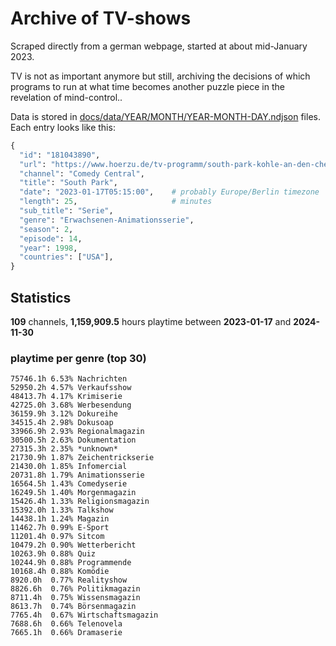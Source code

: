 # Archive of TV-shows

Scraped directly from a german webpage, started at about mid-January 2023.

TV is not as important anymore but still, archiving the decisions of which programs to run at what time
becomes another puzzle piece in the revelation of mind-control.. 

Data is stored in [docs/data/YEAR/MONTH/YEAR-MONTH-DAY.ndjson](docs/data/) files. 
Each entry looks like this:

```python
{
  "id": "181043890", 
  "url": "https://www.hoerzu.de/tv-programm/south-park-kohle-an-den-chefkoch/bid_181043890/", 
  "channel": "Comedy Central", 
  "title": "South Park", 
  "date": "2023-01-17T05:15:00",    # probably Europe/Berlin timezone 
  "length": 25,                     # minutes 
  "sub_title": "Serie", 
  "genre": "Erwachsenen-Animationsserie", 
  "season": 2, 
  "episode": 14, 
  "year": 1998, 
  "countries": ["USA"],
}
```

## Statistics

**109** channels, **1,159,909.5** hours playtime between **2023-01-17** and **2024-11-30**


### playtime per genre (top 30)

    75746.1h 6.53% Nachrichten
    52950.2h 4.57% Verkaufsshow
    48413.7h 4.17% Krimiserie
    42725.0h 3.68% Werbesendung
    36159.9h 3.12% Dokureihe
    34515.4h 2.98% Dokusoap
    33966.9h 2.93% Regionalmagazin
    30500.5h 2.63% Dokumentation
    27315.3h 2.35% *unknown*
    21730.9h 1.87% Zeichentrickserie
    21430.0h 1.85% Infomercial
    20731.8h 1.79% Animationsserie
    16564.5h 1.43% Comedyserie
    16249.5h 1.40% Morgenmagazin
    15426.4h 1.33% Religionsmagazin
    15392.0h 1.33% Talkshow
    14438.1h 1.24% Magazin
    11462.7h 0.99% E-Sport
    11201.4h 0.97% Sitcom
    10479.2h 0.90% Wetterbericht
    10263.9h 0.88% Quiz
    10244.9h 0.88% Programmende
    10168.4h 0.88% Komödie
    8920.0h  0.77% Realityshow
    8826.6h  0.76% Politikmagazin
    8711.4h  0.75% Wissensmagazin
    8613.7h  0.74% Börsenmagazin
    7765.4h  0.67% Wirtschaftsmagazin
    7688.6h  0.66% Telenovela
    7665.1h  0.66% Dramaserie
